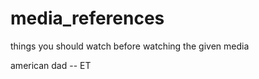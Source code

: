 # media_references
things you should watch before watching the given media




american dad -- ET



